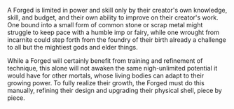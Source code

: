 A Forged is limited in power and skill only by their creator's own knowledge, skill, and budget, and their own ability to improve on their creator's work. One bound into a small form of common stone or scrap metal might struggle to keep pace with a humble imp or fairy, while one wrought from incarnite could step forth from the foundry of their birth already a challenge to all but the mightiest gods and elder things.

While a Forged will certainly benefit from training and refinement of technique, this alone will not awaken the same nigh-unlimited potential it would have for other mortals, whose living bodies can adapt to their growing power. To fully realize their growth, the Forged must do this manually, refining their design and upgrading their physical shell, piece by piece.